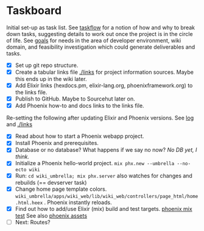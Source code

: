 # Taskboard

Initial set-up as task list. See [taskflow](../taskflow.md) for a
notion of how and why to break down tasks, suggesting details to
work out once the project is in the circle of life. See [goals](../goals.md) for needs in the area of developer environment, wiki domain, and feasibility investigation which could generate deliverables and tasks.

* [X] Set up git repo structure.
* [X] Create a tabular links file [./links](./links.md) for project information sources. Maybe this ends up in the wiki later.
* [X] Add Elixir links (hexdocs.pm, elixir-lang.org, phoenixframework.org) to the links file.
* [X] Publish to GitHub. Maybe to Sourcehut later on.
* [X] Add Phoenix how-to and docs links to the links file.

Re-setting the following after updating Elixir and Phoenix versions. See [log](./log.md) and [./links](./links.md)

* [X] Read about how to start a Phoenix webapp project.
* [X] Install Phoenix and prerequisites.
* [X] Database or no database? What happens if we say no now? _No DB yet, I think._
* [X] Initialize a Phoenix hello-world project. `mix phx.new --umbrella --no-ecto wiki`
* [X] Run: `cd wiki_umbrella; mix phx.server` also watches for changes and rebuilds (== devserver task)
* [X] Change home page template colors. `wiki_umbrella/apps/wiki_web/lib/wiki_web/controllers/page_html/home.html.heex` . Phoenix instantly reloads.
* [X] Find out how to add/use Elixir (mix) build and test targets. [phoenix mix test](https://hexdocs.pm/phoenix/testing.html) See also [phoenix assets](https://hexdocs.pm/phoenix/asset_management.html)
* [ ] Next: Routes?
